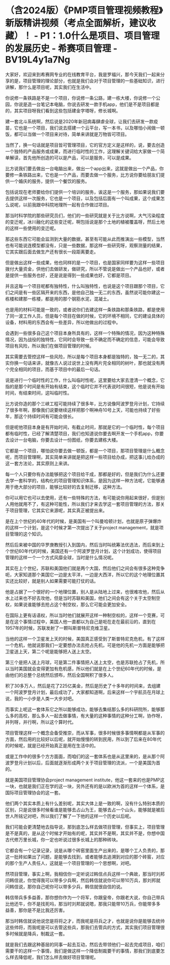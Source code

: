 # （含2024版）《PMP项目管理视频教程》新版精讲视频（考点全面解析，建议收藏）！ - P1：1.0什么是项目、项目管理的发展历史 - 希赛项目管理 - BV19L4y1a7Ng

大家好，欢迎来到希赛网专业的在线教育平台，我是罗福兴，那今天我们一起来分享的是，项目管理的理论部分，也就是我们会对于项目管理的一些基础知识，进行讲解，那什么是项目呢，其实我们在生活中。

你说修一条铁路是不是一个项目，你说修一条公路，建一栋大楼，你说修一个公园，你说是造一台笔记本电脑，你说去研发一款手机app，他们是不是项目都是的，其实项目呀我们看到这些包括建金字塔呀，修长城啊。

建一套北斗系统啊，然后说是2020年新冠病毒肆虐全球，让我们去研发一款疫苗，它也是一个项目，我们说去搭建一个云平台，写一本书，以及哪怕小闹做一顿饭，都可以当做一个项目来对待，简单来讲就是万物皆可项目。

当然了，换一句话就是项目皆可管理项目，它的官方定义是这样的，说，要去创造一个独特的产品服务或成果，而进行临时性的工作，这理解关键词给大家做一个简单解读，首先他所创造的可以是产品，可以是服务，可以是成果。

比方说我们要去做出一台电脑出来，做出一个app出来，这就是做出一个产品，你要修一条铁路出来，它也是一个产品，而要去做一个服务，比方说你要给朋友们提供一个婚庆的服务，提供一个餐饮的服务。

包括说现在老师要给你们提供一个培训的服务，诶这是一个服务，那如果说我们要去提供这样一次服务，它也是一个项目，以及包括后面有一个叫成果，这个成果怎么说呢，以前我跟中科院地理所一起有合作做过项目。

那当时科学院的那些研究员们，他们的一些研究就是关于比方说啊，大气污染程度的变迁呢，冰川融化的这些变迁呢，啊包括说是那个土地的植被覆盖呀，然后土地的这样一些使用的变迁呢。

那这些东西它可能会监测到大量的数据，甚至有可能从此而推演出一些模型，当然也有可能说连模型都没有，只是一些数据，那这样一些研究呀，观察测量的结果，它其实跟后面去做生产还有很长一段距离要走。

但是做出这样一些成果，他也同样的是一个项目，也是国家同样要为这样一些项目拨付大量资金，供他们去做研发，做研究，所以不管说是做出一个产品也好，或者是提供一些服务也好，还是说是得到一些成果也好，它都是项目。

并且这每一个项目呢都有独特性，什么叫独特性，也说是这个项目跟那个项目，它们之间是有一些区隔开来的东西，是他自己独一无二的东西，虽然说可能你建这一栋楼和建那一栋楼，都是用的那个钢筋水泥，混凝土。

也是用的材料可能是一致的，或者说你们去建这样一条铁路和那条铁路，都是使用了同一波工作人员，但是每个项目在做的时候，它的环境不相同，它的建设具体的设备，材料用的东西会有一些差异，所以他做出的过程中。

会遇到一些很多自己这个项目本身所具有的，这样一个特殊的情况，因为这种特殊情况，因为战役的独特性，它同时会导致一些不确定而不确定的信息，可能会导致项目有风险，所以我们在做项目管理的时候。

其实需要去管控这样一些风险，所以是每个项目本身都是独特的，独一无二的，其实你换一句话来讲，就像古人说过说世上没有两片完全相同的树叶，那也就没有两个完全相同的项目，而基于项目中的最后一句话。

说是进行一个临时性的工作，什么叫临时性呢，这里要给大家去澄清一个概念，它指的是那个时间是有开始有结束，这个临时它并不代表说时间很短，他是说有开始时间，有结束时间，这叫临时性。

比方说你造的那个三峡工程可能持续了很多年，比方说像阿波罗登月计划，它持续了很多年啊，那像我们说要继续这样把那个啊神舟10号上天，可能也持续了好些年，那这个持续时间有可能会很长。

但是呢他项目本身是有开始时间，有截止时间，那就是它的一个临时性，每个项目都有临时性，已经了解清楚项目，我们也知道说你要去啊开发一个手机app，你要去设计一台电脑，你要去设计一份图纸，你要去建栋大楼。

它都是一个项目，哪怕说你要去做一顿饭，都是一个项目，那项目管理是什么概念呢，而项目管理啊，其实简单来讲就是把这样一些项目给办成，把这事儿给办成的这一套方法论，其实原则上来讲。

每一个人只要你有办法能够把这个项目给干成，那都是好的，但是我们为什么还要去学一套科学的，结构化的项目管理知识体系，是因为这样一种方法呢，它能够通用于绝大部分的项目，能够比较好的去复制迁移，这种方法。

你可以用它也可以去使用，还有一些特殊的方法，有可能说你用起来很好，但是别人用他就用不了，有这种可能性，所以我们才来去学这一套项目管理的方法，那关于项目管理，它其实它来源呢，其实真正被提出来。

是在上个世纪的40年代的时候，是美国有一个叫曼哈顿计划，也就是原子弹爆炸的这样一个计划，是这个时候才第一次提出了关于project management，就是项目管理的这个知识。

然后后来被中国的华罗庚教授引入到国内，然后当时叫统筹法优选法，而后来到上个世纪60年代的时候，美国还有一个阿波罗登月计划，这个计划成功，使得项目管理的这样一个一个方式风靡全球，当时是什么情况呢。

其实在上个世纪，苏联和美国他们就是两个大国，然后他们之间会有很多这种竞争呃，大家知道那个美国它一边是太平洋，一边是大西洋，所以它的这个地理位置其实还比较好，就是别人如果需要可能打仗的话。

他是占据了一个很好的一个地理位置，别人是从陆地上过来，也很难攻他，然后从水上过来也不好去攻他，但是当时苏联和美国，他们之间会有这个关于太空制空权，如果说谁能够去抢占这个制空权，那么它可能会更加安全。

在国际上更有话语权，所以当时他们就展开这样一种制空权的，这样一个竞赛，可是在这个事情过程中，美国人他一直都以为自己是呃在走在最前沿的，直到在1957年的时候，苏联发射了一颗叫斯普特尼克维卫星。

当他的这样一个卫星发上天的时候，美国真正感受到了斯普特尼克危机，有了这样一个危机，他就说那我们一定要想办法去抢占先机，可是他的先机一方面是能够把卫星送上天，第二个呢是能够把人送上太空。

第三个是把人送上月球，可是第二件事情把人送上太空，也是苏联抢占了先机，所以当时美国就会变得更加有危机感，所以他们就是在上个世纪60年代的时候，是由他们的总整个总统然后颁布，然后全国啊积了很多人。

积了30多万人，然后是花了225亿美金，然后是历史了十多年的时间来，去组建一个阿波罗登月计划，最后成功了，大家都知道啊，后来这样一个宇航员在月球上说，我的一小步是人类一大步对吧。

而事实上呢这一套体系它之所以能够成功，能够去集结那么多的科研院所，能够那么多的高校，那么多人一起去做事情，有大量的这种事情的这种分工啊，协作呀，并列呀，并行啊，所以这个算时代。

项目管理这样一个概念会备受推崇，而从军事，很多时候很多事情啊都是从军事的方面，然后用的比较好以后呢，就开始慢慢的转到民用，所以到了后来在80年代的时候呢，就是已经开始真正是用在生活中的。

或是工作中的很多个方方面面，而咱们的这一套体系也是从这里来的，是从那个阿波罗登月计划以后，后面就逐渐形成两个关于项目管理的流派，一个是美国为首的。

就是美国项目管理协会project management institute，他这一套来的也是PMP这一块，也就是我们正在学的这一块，另外还有的是以欧洲为首的这样一个体系，是国际项目管理协会的这一套。

他们两个其实本质上有什么差别呢，其实大体上是一致的啊，没有什么特别本质的区别，只是说很多时候看谁是能够去占山为王，能够去占一个山头，能够就是被后世人所铭记对吧，所以我们了解了一下他的这样一个历史以后呢。

我们可能会更清楚地去指导说，那到底怎么样去做项目管理，但事实上，项目管理是不是真的，是从这个时候才开始有的呢，其实并不是啊，其实并不是，你想中国古代修万里长城，你一定也听说过很多长城上的那种砖块。

它都会有一个记录记录，说是从哪个砖窑里面生产出来的，是哪个工人负责的，那这一批砖如果出了问题，是能够去找到，或者能够去追溯到对应的那个砖窑，对应的那个生产人责任人，这就是一个项目管理的一个思想啊，对吧。

然项目管理，事实上啊，我相信你一定听说过韩信点兵这样一个典故，那当时刘邦问韩信说，你觉得我可以带多少兵啊，然后韩信就说你可以带10万兵，那刘邦就问韩信说，那你自己呢你可以带多少兵，韩信就很自信的说。

韩信带兵多多益善，那你想你作为一个将军，你跟皇帝，你跟老大说，你自己带兵比他还牛，你不是找死吗，那当时刘邦就说嗯，那我只能带10万兵，你能带多多益善，那你是不是比我还厉害。

那当时韩信就说他说您是将将之才，而我呢是将兵之才，也就是说你是能够去统帅这些帅将，而我呢是可以去管这些兵，那我们去管兵的方式，其实我们项目管理很多时候就是降兵，制裁这一套。

就是我们去跟这种基层的同事一起去互动，然后去带领他们一起去完成项目，咱们需要干的这样一个事情，我们是做这样一个降低制裁要干的事情，那我们到底要怎么样去降低呢，我们怎么样去做好项目管理呢。


